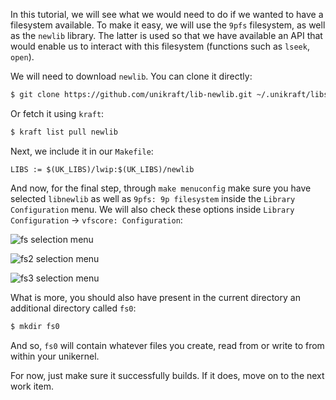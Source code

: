 In this tutorial, we will see what we would need to do if we wanted to have a filesystem available.
To make it easy, we will use the `9pfs` filesystem, as well as the `newlib` library.
The latter is used so that we have available an API that would enable us to interact with this filesystem (functions such as `lseek`, `open`).


We will need to download `newlib`. You can clone it directly:
```bash
$ git clone https://github.com/unikraft/lib-newlib.git ~/.unikraft/libs/newlib
```

Or fetch it using `kraft`:
```bash
$ kraft list pull newlib
```

Next, we include it in our `Makefile`:
```
LIBS := $(UK_LIBS)/lwip:$(UK_LIBS)/newlib
```

And now, for the final step, through `make menuconfig` make sure you have selected `libnewlib` as well as `9pfs: 9p filesystem` inside the `Library Configuration` menu.
We will also check these options inside `Library Configuration` -> `vfscore: Configuration`:

![fs selection menu](/community/hackathons/sessions/baby-steps/images/menuconfig_select_fs.png)

![fs2 selection menu](/community/hackathons/sessions/baby-steps/images/menuconfig_select_fs2.png)

![fs3 selection menu](/community/hackathons/sessions/baby-steps/images/menuconfig_select_fs3.png)

What is more, you should also have present in the current directory an additional directory called `fs0`:
```bash
$ mkdir fs0
```
And so, `fs0` will contain whatever files you create, read from or write to from within your unikernel.

For now, just make sure it successfully builds. If it does, move on to the next work item.
